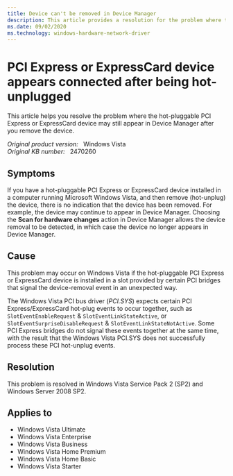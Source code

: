 ```yaml
---
title: Device can't be removed in Device Manager
description: This article provides a resolution for the problem where the hot-pluggable PCI Express or ExpressCard device may still appear in Device Manager after you remove the device.
ms.date: 09/02/2020
ms.technology: windows-hardware-network-driver
---
```

# PCI Express or ExpressCard device appears connected after being hot-unplugged

This article helps you resolve the problem where the hot-pluggable PCI Express or ExpressCard device may still appear in Device Manager after you remove the device.

_Original product version:_ &nbsp; Windows Vista  
_Original KB number:_ &nbsp; 2470260

## Symptoms

If you have a hot-pluggable PCI Express or ExpressCard device installed in a computer running Microsoft Windows Vista, and then remove (hot-unplug) the device, there is no indication that the device has been removed. For example, the device may continue to appear in Device Manager. Choosing the **Scan for hardware changes** action in Device Manager allows the device removal to be detected, in which case the device no longer appears in Device Manager.

## Cause

This problem may occur on Windows Vista if the hot-pluggable PCI Express or ExpressCard device is installed in a slot provided by certain PCI bridges that signal the device-removal event in an unexpected way.

The Windows Vista PCI bus driver (*PCI.SYS*) expects certain PCI Express/ExpressCard hot-plug events to occur together, such as `SlotEventEnableRequest` & `SlotEventLinkStateActive`, or `SlotEventSurpriseDisableRequest` & `SlotEventLinkStateNotActive`. Some PCI Express bridges do not signal these events together at the same time, with the result that the Windows Vista PCI.SYS does not successfully process these PCI hot-unplug events.

## Resolution

This problem is resolved in Windows Vista Service Pack 2 (SP2) and Windows Server 2008 SP2.

## Applies to

- Windows Vista Ultimate
- Windows Vista Enterprise
- Windows Vista Business
- Windows Vista Home Premium
- Windows Vista Home Basic
- Windows Vista Starter
